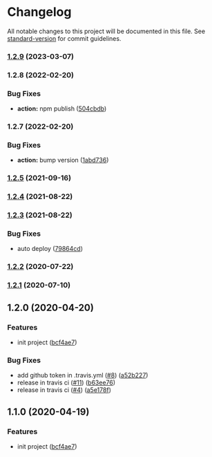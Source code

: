 # Changelog

All notable changes to this project will be documented in this file. See [standard-version](https://github.com/conventional-changelog/standard-version) for commit guidelines.

### [1.2.9](https://github.com/chenzn1/webstorage-utils/compare/v1.2.8...v1.2.9) (2023-03-07)

### 1.2.8 (2022-02-20)


### Bug Fixes

* **action:** npm publish ([504cbdb](https://github.com/chenzn1/webstorage-utils/commit/504cbdb2f249d94b95191416490b43d85df2ffd4))

### 1.2.7 (2022-02-20)


### Bug Fixes

* **action:** bump version ([1abd736](https://github.com/chenzn1/webstorage-utils/commit/1abd7365802aa965381fb47485b1f4b21938676f))

### [1.2.5](https://github.com/chenzn1/webstorage-utils/compare/v1.2.4...v1.2.5) (2021-09-16)

### [1.2.4](https://github.com/chenzn1/webstorage-utils/compare/v1.2.3...v1.2.4) (2021-08-22)

### [1.2.3](https://github.com/chenzn1/webstorage-utils/compare/v1.2.2...v1.2.3) (2021-08-22)


### Bug Fixes

* auto deploy ([79864cd](https://github.com/chenzn1/webstorage-utils/commit/79864cd2808aec423a59ac986f09ffe95f2c5829))

### [1.2.2](https://github.com/chenzn1/webstorage-utils/compare/v1.2.1...v1.2.2) (2020-07-22)

### [1.2.1](https://github.com/chenzn1/webstorage-utils/compare/v1.2.0...v1.2.1) (2020-07-10)

## 1.2.0 (2020-04-20)


### Features

* init project ([bcf4ae7](https://github.com/chenzn1/webstorage-utils/commit/bcf4ae7d2c6721d62eeeb61015a5b264ae56750e))


### Bug Fixes

* add github token in .travis.yml ([#8](https://github.com/chenzn1/webstorage-utils/issues/8)) ([a52b227](https://github.com/chenzn1/webstorage-utils/commit/a52b227859078737b05d39a823f2a2265d378032))
* release in travis ci ([#11](https://github.com/chenzn1/webstorage-utils/issues/11)) ([b63ee76](https://github.com/chenzn1/webstorage-utils/commit/b63ee76218a2ca92f14a318565ad4cce33b25976))
* release in travis ci ([#4](https://github.com/chenzn1/webstorage-utils/issues/4)) ([a5e178f](https://github.com/chenzn1/webstorage-utils/commit/a5e178fc3f4a056c08557ebd0945b256c431d1da))

## 1.1.0 (2020-04-19)


### Features

* init project ([bcf4ae7](https://github.com/chenzn1/webstorage-utils/commit/bcf4ae7d2c6721d62eeeb61015a5b264ae56750e))
